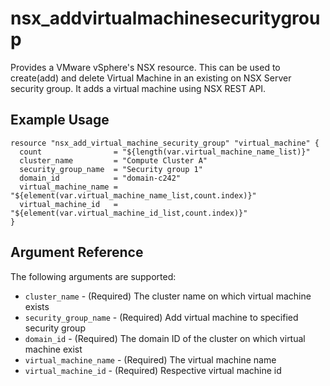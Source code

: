 
# nsx\_addvirtualmachinesecuritygroup

Provides a VMware vSphere's NSX resource. This can be used to create(add) and delete Virtual Machine in an existing on NSX Server security group. It adds a virtual machine using NSX REST API. 

## Example Usage

```hcl
resource "nsx_add_virtual_machine_security_group" "virtual_machine" {
  count                = "${length(var.virtual_machine_name_list)}"
  cluster_name         = "Compute Cluster A"
  security_group_name  = "Security group 1"
  domain_id            = "domain-c242"
  virtual_machine_name = "${element(var.virtual_machine_name_list,count.index)}"
  virtual_machine_id   = "${element(var.virtual_machine_id_list,count.index)}"
}

```

## Argument Reference

The following arguments are supported:

* `cluster_name` - (Required) The cluster name on which virtual machine exists
* `security_group_name` - (Required) Add virtual machine to specified security group
* `domain_id` - (Required) The domain ID of the cluster on which virtual machine exist
* `virtual_machine_name` - (Required) The virtual machine name
* `virtual_machine_id` - (Required) Respective virtual machine id